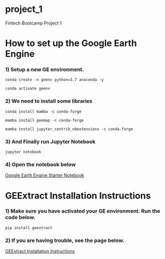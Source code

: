 # project_1
Fintech Bootcamp Project 1

# How to set up the Google Earth Engine

### 1) Setup a new GE environment.

```shell
conda create -n geenv python=3.7 anaconda -y

conda activate geenv

```
### 2) We need to install some libraries

```shell
conda install mamba -c conda-forge

mamba install geemap -c conda-forge

mamba install jupyter_contrib_nbextensions -c conda-forge

```

### 3) And Finally run Jupyter Notebook

```shell
jupyter notebook
```

### 4) Open the notebook below


[Google Earth Engine Starter Notebook](gee_example.ipynb)


# GEExtract Installation Instructions


### 1) Make sure you have activated your GE environment. Run the code below.

```shell
pip install geextract
```

### 2) If you are having trouble, see the page below.

[GEExtract Installation Instructions](http://www.loicdutrieux.net/landsat-extract-gee/install.html)

